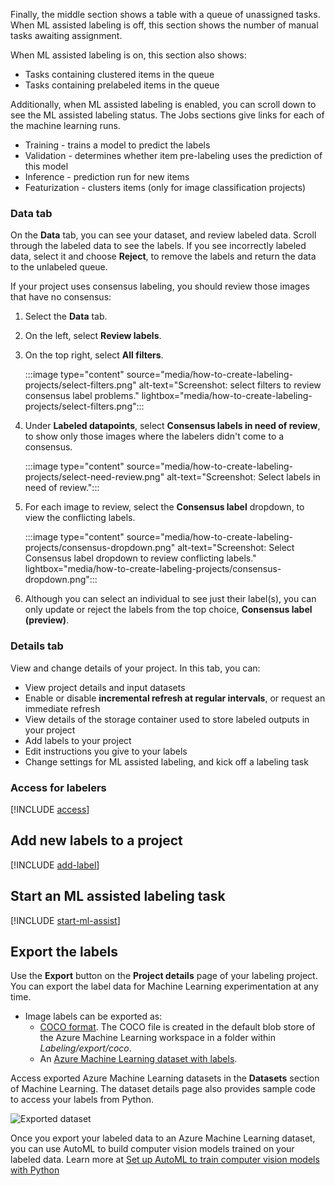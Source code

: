 Finally, the middle section shows a table with a queue of unassigned tasks. When ML assisted labeling is off, this section shows the number of manual tasks awaiting assignment.

When ML assisted labeling is on, this section also shows:

* Tasks containing clustered items in the queue
* Tasks containing prelabeled items in the queue

Additionally, when ML assisted labeling is enabled, you can scroll down to see the ML assisted labeling status. The Jobs sections give links for each of the machine learning runs.

* Training - trains a model to predict the labels
* Validation - determines whether item pre-labeling uses the prediction of this model
* Inference - prediction run for new items
* Featurization - clusters items (only for image classification projects)


### Data tab

On the **Data** tab, you can see your dataset, and review labeled data. Scroll through the labeled data to see the labels. If you see incorrectly labeled data, select it and choose **Reject**, to remove the labels and return the data to the unlabeled queue.

If your project uses consensus labeling, you should review those images that have no consensus:

1. Select the **Data** tab.
1. On the left, select  **Review labels**.
1. On the top right, select **All filters**.

    :::image type="content" source="media/how-to-create-labeling-projects/select-filters.png" alt-text="Screenshot: select filters to review consensus label problems." lightbox="media/how-to-create-labeling-projects/select-filters.png":::

1. Under **Labeled datapoints**, select **Consensus labels in need of review**, to show only those images where the labelers didn't come to a consensus.

    :::image type="content" source="media/how-to-create-labeling-projects/select-need-review.png" alt-text="Screenshot: Select labels in need of review.":::

1. For each image to review, select the **Consensus label** dropdown, to view the conflicting labels.

    :::image type="content" source="media/how-to-create-labeling-projects/consensus-dropdown.png" alt-text="Screenshot: Select Consensus label dropdown to review conflicting labels." lightbox="media/how-to-create-labeling-projects/consensus-dropdown.png":::

1. Although you can select an individual to see just their label(s), you can only update or reject the labels from the top choice, **Consensus label (preview)**.

### Details tab

View and change details of your project. In this tab, you can:

* View project details and input datasets
* Enable or disable **incremental refresh at regular intervals**, or request an immediate refresh
* View details of the storage container used to store labeled outputs in your project
* Add labels to your project
* Edit instructions you give to your labels
* Change settings for ML assisted labeling, and kick off a labeling task

### Access for labelers

[!INCLUDE [access](../../includes/machine-learning-data-labeling-access.md)]

## Add new labels to a project

[!INCLUDE [add-label](../../includes/machine-learning-data-labeling-add-label.md)]

## Start an ML assisted labeling task

[!INCLUDE [start-ml-assist](../../includes/machine-learning-data-labeling-start-ml-assist.md)]

## Export the labels

Use the **Export** button on the **Project details** page of your labeling project. You can export the label data for Machine Learning experimentation at any time.

* Image labels can be exported as:
    * [COCO format](http://cocodataset.org/#format-data). The COCO file is created in the default blob store of the Azure Machine Learning workspace in a folder within *Labeling/export/coco*. 
    * An [Azure Machine Learning dataset with labels](v1/how-to-use-labeled-dataset.md). 

Access exported Azure Machine Learning datasets in the **Datasets** section of Machine Learning. The dataset details page also provides sample code to access your labels from Python.

![Exported dataset](./media/how-to-create-labeling-projects/exported-dataset.png)

Once you export your labeled data to an Azure Machine Learning dataset, you can use AutoML to build computer vision models trained on your labeled data. Learn more at [Set up AutoML to train computer vision models with Python](how-to-auto-train-image-models.md)
